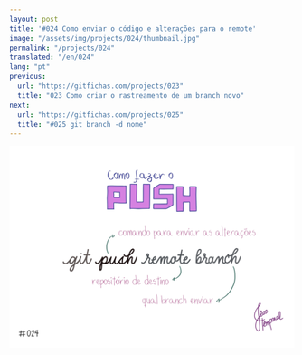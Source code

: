 ```yaml
---
layout: post
title: '#024 Como enviar o código e alterações para o remote'
image: "/assets/img/projects/024/thumbnail.jpg"
permalink: "/projects/024"
translated: "/en/024"
lang: "pt"
previous:
  url: "https://gitfichas.com/projects/023"
  title: "023 Como criar o rastreamento de um branch novo"
next:
  url: "https://gitfichas.com/projects/025"
  title: "#025 git branch -d nome"
---
```


<img alt="Chegou a hora de enviar o código para o remote? Use git push remote branch" src="/assets/img/projects/024/full.jpg">